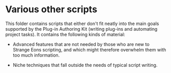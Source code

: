 # Various other scripts
This folder contains scripts that either don't fit neatly into
the main goals supported by the Plug-in Authoring Kit
(writing plug-ins and automating project tasks). It contains
the following kinds of material:

 - Advanced features that are not needed by those who are new
   to Strange Eons scripting, and which might therefore
   overwhelm them with too much information.

 - Niche techniques that fall outside the needs of typical
   script writing.